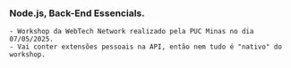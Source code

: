 ### Node.js, Back-End Essencials.
    - Workshop da WebTech Network realizado pela PUC Minas no dia 07/05/2025.
    - Vai conter extensões pessoais na API, então nem tudo é "nativo" do workshop.